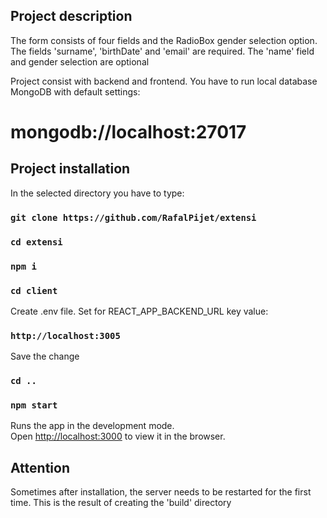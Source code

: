 ## Project description

The form consists of four fields and the RadioBox gender selection option.
The fields 'surname', 'birthDate' and 'email' are required.
The 'name' field and gender selection are optional

Project consist with backend and frontend.
You have to run local database MongoDB with default settings:

# mongodb://localhost:27017

## Project installation

In the selected directory you have to type:

### `git clone https://github.com/RafalPijet/extensi`

### `cd extensi`

### `npm i`

### `cd client`

Create .env file. Set for REACT_APP_BACKEND_URL key value:

### `http://localhost:3005`

Save the change

### `cd ..`

### `npm start`

Runs the app in the development mode.<br>
Open [http://localhost:3000](http://localhost:3000) to view it in the browser.

## Attention

Sometimes after installation, the server needs to be restarted for the first time. This is the result of creating the 'build' directory
